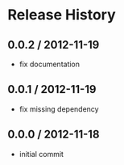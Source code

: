 Release History
===============

0.0.2 / 2012-11-19
------------------

* fix documentation

0.0.1 / 2012-11-19
------------------

* fix missing dependency

0.0.0 / 2012-11-18
------------------

* initial commit
